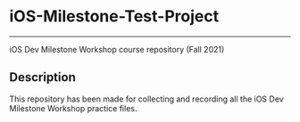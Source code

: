 # iOS-Milestone-Test-Project
--------
iOS Dev Milestone Workshop course repository (Fall 2021)

## Description
This repository has been made for collecting and recording all the iOS Dev Milestone Workshop practice files.
